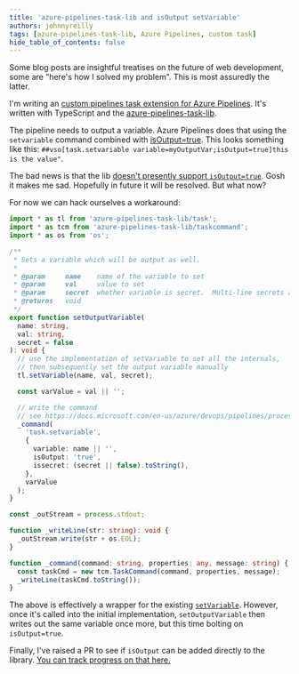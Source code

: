 ```yaml
---
title: 'azure-pipelines-task-lib and isOutput setVariable'
authors: johnnyreilly
tags: [azure-pipelines-task-lib, Azure Pipelines, custom task]
hide_table_of_contents: false
---
```


Some blog posts are insightful treatises on the future of web development, some are "here's how I solved my problem". This is most assuredly the latter.

<!--truncate-->

I'm writing an [custom pipelines task extension for Azure Pipelines](https://docs.microsoft.com/en-us/azure/devops/extend/develop/add-build-task?view=azure-devops). It's written with TypeScript and the [azure-pipelines-task-lib](https://github.com/microsoft/azure-pipelines-task-lib).

The pipeline needs to output a variable. Azure Pipelines does that using the `setvariable` command combined with [isOutput=true](https://docs.microsoft.com/en-us/azure/devops/pipelines/process/variables?view=azure-devops&tabs=yaml%2Cbatch#set-a-multi-job-output-variable). This looks something like this: `##vso[task.setvariable variable=myOutputVar;isOutput=true]this is the value"`.

The bad news is that the lib [doesn't presently support `isOutput=true`](https://github.com/microsoft/azure-pipelines-task-lib/issues/688). Gosh it makes me sad. Hopefully in future it will be resolved. But what now?

For now we can hack ourselves a workaround:

```ts
import * as tl from 'azure-pipelines-task-lib/task';
import * as tcm from 'azure-pipelines-task-lib/taskcommand';
import * as os from 'os';

/**
 * Sets a variable which will be output as well.
 *
 * @param     name    name of the variable to set
 * @param     val     value to set
 * @param     secret  whether variable is secret.  Multi-line secrets are not allowed.  Optional, defaults to false
 * @returns   void
 */
export function setOutputVariable(
  name: string,
  val: string,
  secret = false
): void {
  // use the implementation of setVariable to set all the internals,
  // then subsequently set the output variable manually
  tl.setVariable(name, val, secret);

  const varValue = val || '';

  // write the command
  // see https://docs.microsoft.com/en-us/azure/devops/pipelines/process/variables?view=azure-devops&tabs=yaml%2Cbatch#set-a-multi-job-output-variable
  _command(
    'task.setvariable',
    {
      variable: name || '',
      isOutput: 'true',
      issecret: (secret || false).toString(),
    },
    varValue
  );
}

const _outStream = process.stdout;

function _writeLine(str: string): void {
  _outStream.write(str + os.EOL);
}

function _command(command: string, properties: any, message: string) {
  const taskCmd = new tcm.TaskCommand(command, properties, message);
  _writeLine(taskCmd.toString());
}
```

The above is effectively a wrapper for the existing [`setVariable`](https://github.com/microsoft/azure-pipelines-task-lib/blob/90e9cde0e509cba77185a80ef3af2fc898fb026c/node/task.ts#L162). However, once it's called into the initial implementation, `setOutputVariable` then writes out the same variable once more, but this time bolting on `isOutput=true`.

Finally, I've raised a PR to see if `isOutput` can be added directly to the library. [You can track progress on that here.](https://github.com/microsoft/azure-pipelines-task-lib/pull/691)
